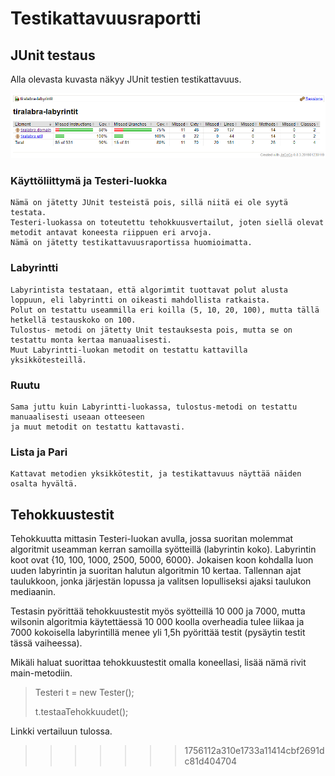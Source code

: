 # Testikattavuusraportti
## JUnit testaus
Alla olevasta kuvasta näkyy JUnit testien testikattavuus.

![Testikattavuus](./Pictures/testikattavuus2.png)

### Käyttöliittymä ja Testeri-luokka
    Nämä on jätetty JUnit testeistä pois, sillä niitä ei ole syytä testata. 
    Testeri-luokassa on toteutettu tehokkuusvertailut, joten siellä olevat metodit antavat koneesta riippuen eri arvoja.
    Nämä on jätetty testikattavuusraportissa huomioimatta.
    
### Labyrintti
    Labyrintista testataan, että algorimtit tuottavat polut alusta loppuun, eli labyrintti on oikeasti mahdollista ratkaista.
    Polut on testattu useammilla eri koilla (5, 10, 20, 100), mutta tällä hetkellä testauskoko on 100.
    Tulostus- metodi on jätetty Unit testauksesta pois, mutta se on testattu monta kertaa manuaalisesti.
    Muut Labyrintti-luokan metodit on testattu kattavilla yksikkötesteillä.
    
### Ruutu
    Sama juttu kuin Labyrintti-luokassa, tulostus-metodi on testattu manuaalisesti useaan otteeseen 
    ja muut metodit on testattu kattavasti.
    
### Lista ja Pari
    Kattavat metodien yksikkötestit, ja testikattavuus näyttää näiden osalta hyvältä.
    
## Tehokkuustestit

Tehokkuutta mittasin Testeri-luokan avulla, jossa suoritan molemmat algoritmit useamman kerran samoilla syötteillä (labyrintin koko).
Labyrintin koot ovat {10, 100, 1000, 2500, 5000, 6000}. Jokaisen koon kohdalla luon uuden labyrintin ja suoritan halutun algoritmin 10 kertaa.
Tallennan ajat taulukkoon, jonka järjestän lopussa ja valitsen lopulliseksi ajaksi taulukon mediaanin. 

Testasin pyörittää tehokkuustestit myös syötteillä 10 000 ja 7000, mutta wilsonin algoritmia käytettäessä 10 000 koolla overheadia tulee liikaa ja 7000 kokoisella labyrintillä menee yli 1,5h pyörittää testit (pysäytin testit tässä vaiheessa).

Mikäli haluat suorittaa tehokkuustestit omalla koneellasi, lisää nämä rivit main-metodiin.
>Testeri t = new Tester();
>
>t.testaaTehokkuudet();

Linkki vertailuun tulossa.
>>>>>>> 1756112a310e1733a11414cbf2691dc81d404704
